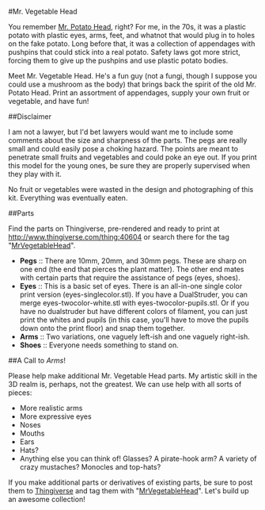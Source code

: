 #Mr. Vegetable Head

You remember [Mr. Potato Head][MPH], right?  For me, in the 70s, it was a
plastic potato with plastic eyes, arms, feet, and whatnot that would plug
in to holes on the fake potato.  Long before that, it was a collection of
appendages with pushpins that could stick into a real potato.  Safety laws
got more strict, forcing them to give up the pushpins and use plastic
potato bodies.

Meet Mr. Vegetable Head.  He's a fun guy (not a fungi, though I suppose
you could use a mushroom as the body) that brings back the spirit of the
old Mr. Potato Head.  Print an assortment of appendages, supply your own
fruit or vegetable, and have fun!

[MPH]: http://en.wikipedia.org/wiki/Mr_potato_head

##Disclaimer

I am not a lawyer, but I'd bet lawyers would want me to include some 
comments about the size and sharpness of the parts.  The pegs are really
small and could easily pose a choking hazard.  The points are meant to
penetrate small fruits and vegetables and could poke an eye out.  If you
print this model for the young ones, be sure they are properly supervised
when they play with it.

No fruit or vegetables were wasted in the design and photographing of
this kit.  Everything was eventually eaten.

##Parts

Find the parts on Thingiverse, pre-rendered and ready to print at
<http://www.thingiverse.com/thing:40604> or search there for the tag
"[MrVegetableHead][]".

- **Pegs** :: There are 10mm, 20mm, and 30mm pegs.  These are sharp on one
  end (the end that pierces the plant matter).  The other end mates with
  certain parts that require the assistance of pegs (eyes, shoes).
- **Eyes** :: This is a basic set of eyes.  There is an all-in-one single
  color print version (eyes-singlecolor.stl).  If you have a DualStruder, 
  you can merge eyes-twocolor-white.stl with eyes-twocolor-pupils.stl.  Or
  if you have no dualstruder but have different colors of filament, you can
  just print the whites and pupils (in this case, you'll have to move the 
  pupils down onto the print floor) and snap them together.
- **Arms** :: Two variations, one vaguely left-ish and one vaguely right-ish.
- **Shoes** :: Everyone needs something to stand on.

##A Call to *Arms*!

Please help make additional Mr. Vegetable Head parts.  My artistic skill
in the 3D realm is, perhaps, not the greatest.  We can use help with
all sorts of pieces:

- More realistic arms
- More expressive eyes
- Noses
- Mouths
- Ears
- Hats?
- Anything else you can think of!  Glasses?  A pirate-hook arm?  A variety
  of crazy mustaches?  Monocles and top-hats?

If you make additional parts or derivatives of existing parts, be sure to 
post them to [Thingiverse](http://thingiverse.com) and tag them with
"[MrVegetableHead][]".  Let's build up an awesome collection!

[MrVegetableHead]: http://www.thingiverse.com/tag:MrVegetableHead
